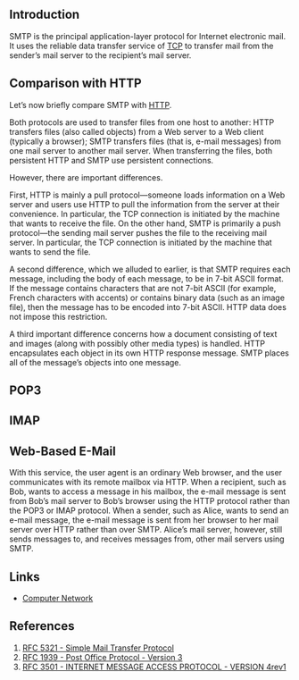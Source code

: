 ## Introduction

SMTP is the principal application-layer protocol for Internet electronic mail. 
It uses the reliable data transfer service of [TCP](/docs/CS/CN/TCP.md) to transfer mail from the sender’s mail server to the recipient’s mail server. 


## Comparison with HTTP

Let’s now briefly compare SMTP with [HTTP](/docs/CS/CN/HTTP.md).


Both protocols are used to transfer files from one host to another: 
HTTP transfers files (also called objects) from a Web server to a Web client (typically a browser); 
SMTP transfers files (that is, e-mail messages) from one mail server to another mail server.
When transferring the files, both persistent HTTP and SMTP use persistent connections. 

However, there are important differences.

First, HTTP is mainly a pull protocol—someone loads information on a Web server and users use HTTP to pull the information from the server at their convenience. 
In particular, the TCP connection is initiated by the machine that wants to receive the file. 
On the other hand, SMTP is primarily a push protocol—the sending mail server pushes the file to the receiving mail server. 
In particular, the TCP connection is initiated by the machine that wants to send the file.

A second difference, which we alluded to earlier, is that SMTP requires each message, including the body of each message, to be in 7-bit ASCII format. 
If the message contains characters that are not 7-bit ASCII (for example, French characters with accents) or contains binary data (such as an image file), then the message has to be encoded into 7-bit ASCII. 
HTTP data does not impose this restriction.

A third important difference concerns how a document consisting of text and images (along with possibly other media types) is handled. 
HTTP encapsulates each object in its own HTTP response message. 
SMTP places all of the message’s objects into one message.


## POP3

## IMAP

## Web-Based E-Mail

With this service, the user agent is an ordinary Web browser, and the user communicates with its remote mailbox via HTTP.
When a recipient, such as Bob, wants to access a message in his mailbox, the e-mail message is sent from
Bob’s mail server to Bob’s browser using the HTTP protocol rather than the POP3 or IMAP protocol.
When a sender, such as Alice, wants to send an e-mail message, the e-mail message is sent from her browser to her mail server over HTTP rather than over SMTP. 
Alice’s mail server, however, still sends messages to, and receives messages from, other mail servers using SMTP.

## Links

- [Computer Network](/docs/CS/CN/CN.md)


## References

1. [RFC 5321 - Simple Mail Transfer Protocol](https://www.rfc-editor.org/info/rfc5321)
2. [RFC 1939 - Post Office Protocol - Version 3](https://www.rfc-editor.org/info/rfc1939)
3. [RFC 3501 - INTERNET MESSAGE ACCESS PROTOCOL - VERSION 4rev1](https://www.rfc-editor.org/info/rfc3501)